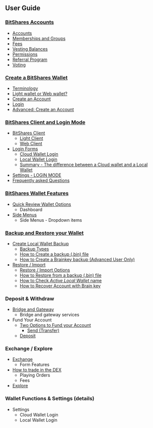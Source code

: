 ## User Guide

### [BitShares Accounts](/bbf/user_guide/accounts#bitshares-accounts)
- [Accounts](/bbf/user_guide/accounts/bts_account.md#bitshares-accounts)
- [Memberships and Groups](/bbf/user_guide/accounts/memberships.md#memberships-and-groups)
- [Fees](/bbf/user_guide/accounts/bts_fees.md#fees)
- [Vesting Balances](/bbf/user_guide/accounts/vesting-balance.md#vesting-balances)
- [Permissions](/bbf/user_guide/accounts/permissions.md#permissions)
- [Referral Program](/bbf/user_guide/accounts/referral-program.md#referral-program)
- [Voting](/bbf/user_guide/accounts/voting-bh.md#voting)
### [Create a BitShares Wallet](/bbf/user_guide/create_account.md#create-a-bitshares-wallet)
* [Terminology](/bbf/user_guide/create_account.md#terminology)
* [Light wallet or Web wallet?](/bbf/user_guide/create_account.md#light-wallet-or-web-wallet)
* [Create an Account](/bbf/user_guide/create_account.md#create-an-account)
* [Login](/bbf/user_guide/create_account.md#login)
* [Advanced: Create an Account](/bbf/user_guide/create_account.md#advanced-create-an-account)
### [BitShares Client and Login Mode](/bbf/user_guide/bitshares_client.md#bitshares-client-and-login-mode)
- [BitShares Client](/bbf/user_guide/bitshares_client.md#bitshares-client)
   - [Light Client](/bbf/user_guide/bitshares_client.md#light-client)
   - [Web Client](/bbf/user_guide/bitshares_client.md#web-client)
- [Login Forms](/bbf/user_guide/bitshares_client.md#login-forms)
   - [Cloud Wallet Login](/bbf/user_guide/bitshares_client.md#cloud-wallet-login)
   - [Local Wallet Login](/bbf/user_guide/bitshares_client.md#local-wallet-login)
   - [Summary - The difference between a Cloud wallet and a Local Wallet](/bbf/user_guide/bitshares_client.md#summary)
- [Settings - LOGIN MODE](/bbf/user_guide/bitshares_client.md#settings---login-mode)
- [Frequently asked Questions](/bbf/user_guide/bitshares_client.md#frequently-asked-questions)
### [BitShares Wallet Features](/bbf/user_guide/wallet_options1.md#bitshares-wallet-features)
* [Quick Review Wallet Options](/bbf/user_guide/wallet_options1.md#quick-review-wallet-options)
  - Dashboard
* [Side Menus](/bbf/user_guide/wallet_options1.md#side-menus)
  - Side Menus - Dropdown items
### [Backup and Restore your Wallet](/bbf/user_guide/backup_local_wallet.md#backups-and-restore-your-wallet)
- [Create Local Wallet Backup](/bbf/user_guide/backup_local_wallet.md#create-local-wallet-backup)
   - [Backup Types](/bbf/user_guide/backup_local_wallet.md#backup-types)
   - [How to Create a backup (.bin) file](/bbf/user_guide/backup_local_wallet.md#how-to-create-a-backup-bin-file)
   - [How to Create a Brainkey backup (Advanced User Only)](/bbf/user_guide/backup_local_wallet.md#how-to-create-a-brainkey-backup-advanced-user-only)
- [Restore / Import](/bbf/user_guide/backup_local_wallet.md#restore--import)
   - [Restore / Import Options](/bbf/user_guide/backup_local_wallet.md#restore--import-options)
   - [How to Restore from a backup (.bin) file](/bbf/user_guide/backup_local_wallet.md#how-to-restore-from-a-backup-bin-file)
   - [How to Check *Active Local Wallet* name](/bbf/user_guide/backup_local_wallet.md#how-to-check-active-local-wallet-backup-file-name)
   - [How to Recover Account with Brain key](/bbf/user_guide/backup_local_wallet.md#how-to-recover-account-with-brain-key)
### Deposit & Withdraw
- [Bridge and Gateway](/bbf/user_guide/bridge_gateway.md#bridge-and-gateway)
  - Bridge and gateway services
- Fund Your Account  
  - [Two Options to Fund your Account](/bbf/user_guide/fund_account.md#two-options-to-fund-your-account) 
    - [Send (Transfer)](/bbf/user_guide/fund_account.md#send-transfer)
  - [Deposit](/bbf/user_guide/fund_account.md#deposit)
### Exchange / Explore
  - [Exchange](/bbf/user_guide/dex-exchange-ui.md#exchange)
    - Form Features
  - [How to trade in the DEX](/bbf/user_guide/dex-trading-ui.md#how-to-trade-in-the-dex)
    - Playing Orders
    - Fees
  - [Explore](/bbf/user_guide/dex-explore-ui.md#explore)
### Wallet Functions & Settings (details)
  - Settings
    - Cloud Wallet Login 
    - Local Wallet Login 
    
    
